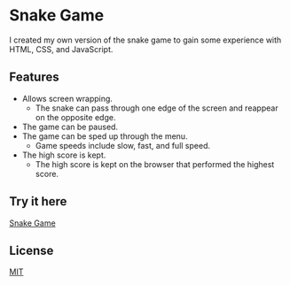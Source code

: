 # Snake Game
I created my own version of the snake game to gain some experience with HTML, CSS, and JavaScript. 

## Features
* Allows screen wrapping.
    * The snake can pass through one edge of the screen and reappear on the opposite edge.
* The game can be paused.
* The game can be sped up through the menu.
    * Game speeds include slow, fast, and full speed.
* The high score is kept.
    * The high score is kept on the browser that performed the highest score.

## Try it here
[Snake Game](https://xeg28.github.io/Snake-Game)

## License
[MIT](https://choosealicense.com/licenses/mit/)
